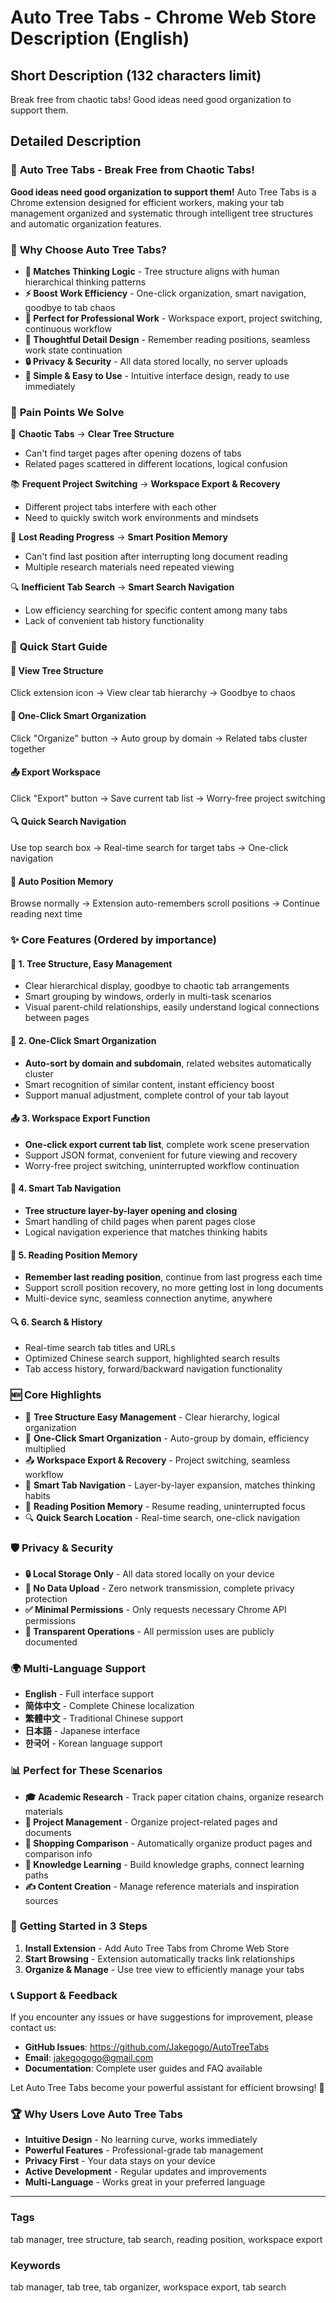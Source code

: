 # Auto Tree Tabs - Chrome Web Store Description (English)

## Short Description (132 characters limit)
Break free from chaotic tabs! Good ideas need good organization to support them.

## Detailed Description

### 🌳 **Auto Tree Tabs - Break Free from Chaotic Tabs!**

**Good ideas need good organization to support them!** Auto Tree Tabs is a Chrome extension designed for efficient workers, making your tab management organized and systematic through intelligent tree structures and automatic organization features.

### 🎯 **Why Choose Auto Tree Tabs?**

- **🧠 Matches Thinking Logic** - Tree structure aligns with human hierarchical thinking patterns
- **⚡ Boost Work Efficiency** - One-click organization, smart navigation, goodbye to tab chaos
- **💼 Perfect for Professional Work** - Workspace export, project switching, continuous workflow
- **📍 Thoughtful Detail Design** - Remember reading positions, seamless work state continuation
- **🔒 Privacy & Security** - All data stored locally, no server uploads
- **🎨 Simple & Easy to Use** - Intuitive interface design, ready to use immediately

### 🚀 **Pain Points We Solve**

🎯 **Chaotic Tabs** → **Clear Tree Structure**
- Can't find target pages after opening dozens of tabs
- Related pages scattered in different locations, logical confusion

📚 **Frequent Project Switching** → **Workspace Export & Recovery**
- Different project tabs interfere with each other
- Need to quickly switch work environments and mindsets

📖 **Lost Reading Progress** → **Smart Position Memory**
- Can't find last position after interrupting long document reading
- Multiple research materials need repeated viewing

🔍 **Inefficient Tab Search** → **Smart Search Navigation**
- Low efficiency searching for specific content among many tabs
- Lack of convenient tab history functionality

### 📖 **Quick Start Guide**

#### 🌳 **View Tree Structure**
Click extension icon → View clear tab hierarchy → Goodbye to chaos

#### 🎯 **One-Click Smart Organization**
Click "Organize" button → Auto group by domain → Related tabs cluster together

#### 📤 **Export Workspace**
Click "Export" button → Save current tab list → Worry-free project switching

#### 🔍 **Quick Search Navigation**
Use top search box → Real-time search for target tabs → One-click navigation

#### 📍 **Auto Position Memory**
Browse normally → Extension auto-remembers scroll positions → Continue reading next time

### ✨ **Core Features** (Ordered by importance)

#### 🌳 **1. Tree Structure, Easy Management**
- Clear hierarchical display, goodbye to chaotic tab arrangements
- Smart grouping by windows, orderly in multi-task scenarios
- Visual parent-child relationships, easily understand logical connections between pages

#### 🎯 **2. One-Click Smart Organization**
- **Auto-sort by domain and subdomain**, related websites automatically cluster
- Smart recognition of similar content, instant efficiency boost
- Support manual adjustment, complete control of your tab layout

#### 📤 **3. Workspace Export Function**
- **One-click export current tab list**, complete work scene preservation
- Support JSON format, convenient for future viewing and recovery
- Worry-free project switching, uninterrupted workflow continuation

#### 🚀 **4. Smart Tab Navigation**
- **Tree structure layer-by-layer opening and closing**
- Smart handling of child pages when parent pages close
- Logical navigation experience that matches thinking habits

#### 📍 **5. Reading Position Memory**
- **Remember last reading position**, continue from last progress each time
- Support scroll position recovery, no more getting lost in long documents
- Multi-device sync, seamless connection anytime, anywhere

#### 🔍 **6. Search & History**
- Real-time search tab titles and URLs
- Optimized Chinese search support, highlighted search results
- Tab access history, forward/backward navigation functionality

### 🆕 **Core Highlights**

- 🌳 **Tree Structure Easy Management** - Clear hierarchy, logical organization
- 🎯 **One-Click Smart Organization** - Auto-group by domain, efficiency multiplied
- 📤 **Workspace Export & Recovery** - Project switching, seamless workflow
- 🚀 **Smart Tab Navigation** - Layer-by-layer expansion, matches thinking habits
- 📍 **Reading Position Memory** - Resume reading, uninterrupted focus
- 🔍 **Quick Search Location** - Real-time search, one-click navigation

### 🛡️ **Privacy & Security**

- **🔒 Local Storage Only** - All data stored locally on your device
- **🚫 No Data Upload** - Zero network transmission, complete privacy protection
- **✅ Minimal Permissions** - Only requests necessary Chrome API permissions
- **🎯 Transparent Operations** - All permission uses are publicly documented

### 🌍 **Multi-Language Support**

- **English** - Full interface support
- **简体中文** - Complete Chinese localization
- **繁體中文** - Traditional Chinese support
- **日本語** - Japanese interface
- **한국어** - Korean language support

### 📊 **Perfect for These Scenarios**

- **🎓 Academic Research** - Track paper citation chains, organize research materials
- **💼 Project Management** - Organize project-related pages and documents
- **🛒 Shopping Comparison** - Automatically organize product pages and comparison info
- **📖 Knowledge Learning** - Build knowledge graphs, connect learning paths
- **✍️ Content Creation** - Manage reference materials and inspiration sources

### 🚀 **Getting Started in 3 Steps**

1. **Install Extension** - Add Auto Tree Tabs from Chrome Web Store
2. **Start Browsing** - Extension automatically tracks link relationships
3. **Organize & Manage** - Use tree view to efficiently manage your tabs

### 📞 **Support & Feedback**

If you encounter any issues or have suggestions for improvement, please contact us:
- **GitHub Issues**: https://github.com/Jakegogo/AutoTreeTabs
- **Email**: jakegogogo@gmail.com
- **Documentation**: Complete user guides and FAQ available

Let Auto Tree Tabs become your powerful assistant for efficient browsing! 🚀

### 🏆 **Why Users Love Auto Tree Tabs**

- **Intuitive Design** - No learning curve, works immediately
- **Powerful Features** - Professional-grade tab management
- **Privacy First** - Your data stays on your device
- **Active Development** - Regular updates and improvements
- **Multi-Language** - Works great in your preferred language

---

### Tags
tab manager, tree structure, tab search, reading position, workspace export

### Keywords
tab manager, tab tree, tab organizer, workspace export, tab search
